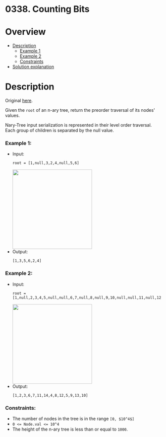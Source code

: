 # 0338. Counting Bits
# Overview
- [Description](#description)
  - [Example 1](#example-1)
  - [Example 2](#example-2)
  - [Constraints](#constraints)
- [Solution explanation](#solution-explanation)

# Description
Original [here](https://leetcode.com/problems/counting-bits/description/).

Given the `root` of an n-ary tree, return the preorder traversal of its nodes' values.

Nary-Tree input serialization is represented in their level order traversal. Each group of children is separated by the null value.

### Example 1:
- Input:
  ```
  root = [1,null,3,2,4,null,5,6]
  ```
  <img src="img/example1.png" width="256"/>
- Output:
  ```
  [1,3,5,6,2,4]
  ```

### Example 2:
- Input:
  ```
  root = [1,null,2,3,4,5,null,null,6,7,null,8,null,9,10,null,null,11,null,12,null,13,null,null,14]
  ```
  <img src="img/example2.png" width="256"/>
- Output:
  ```
  [1,2,3,6,7,11,14,4,8,12,5,9,13,10]
  ```


### Constraints:
- The number of nodes in the tree is in the range `[0, $10^4$]`
- `0 <= Node.val <= 10^4`
- The height of the n-ary tree is less than or equal to `1000`.
